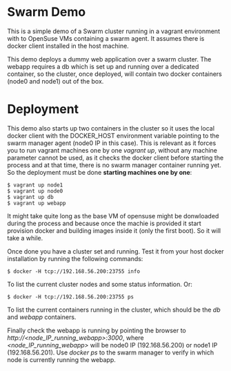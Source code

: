 # Swarm Demo

This is a simple demo of a Swarm cluster running in a vagrant environment with to OpenSuse VMs containing a swarm agent. It assumes there is docker client installed in the host machine.

This demo deploys a dummy web application over a swarm cluster. The webapp requires a db which is set up and running over a dedicated container, so the cluster, once deployed, will contain two docker containers (node0 and node1) out of the box. 

# Deployment

This demo also starts up two containers in the cluster so it uses the local docker client with the DOCKER_HOST environment variable pointing to the swarm manager agent (node0 IP in this case). This is relevant as it forces you to run vagrant machines one by one *vagrant up*, without any machine parameter cannot be used, as it checks the docker client before starting the process and at that time, there is no swarm manager container running yet. So the deployment must be done **starting machines one by one**:

```
$ vagrant up node1
$ vagrant up node0
$ vagrant up db
$ vagrant up webapp
```

It might take quite long as the base VM of opensuse might be donwloaded during the process and because once the machie is provided it start provision docker and building images inside it (only the first boot). So it will take a while.

Once done you have a cluster set and running. Test it from your host docker installation by running the following commands:

```
$ docker -H tcp://192.168.56.200:23755 info
```
To list the current cluster nodes and some status information. Or:
```
$ docker -H tcp://192.168.56.200:23755 ps
```
To list the current containers running in the cluster, which should be the *db* and *webapp* containers. 

Finally check the webapp is running by pointing the browser to *http://\<node_IP_running_webapp\>:3000*, where *\<node_IP_running_webapp\>* will be node0 IP (192.168.56.200) or node1 IP (192.168.56.201). Use *docker ps* to the swarm manager to verify in which node is currently running the webapp.


